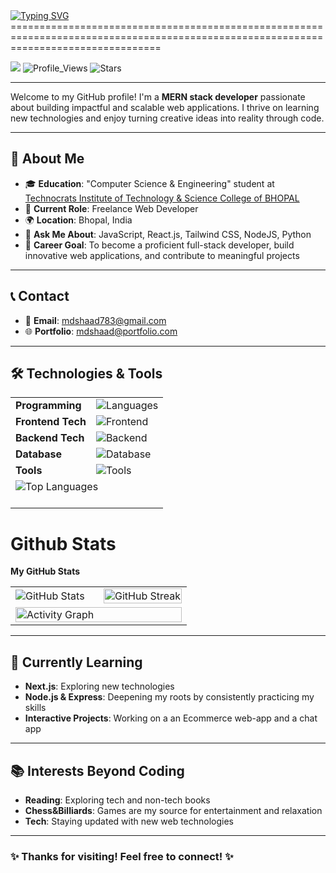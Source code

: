 <a href="https://git.io/typing-svg">
      <img src="https://readme-typing-svg.demolab.com?font=Itim&weight=700&size=30&pause=1000&width=750&lines=Hi+there%2C+I'm+Md+Shaad+Rehan+%F0%9F%91%8B" alt="Typing SVG">
    </a>
======================================================================================================================================

<a href="https://www.github.com/mdshaad783" target="_blank" rel="noreferrer"><img src="https://img.shields.io/github/followers/mdshaad783?logo=github&style=for-the-badge&color=0891b2&labelColor=1c1917" /></a>
<img src="https://komarev.com/ghpvc/?username=mdshaad783&label=Profile%20views&color=0e75b6&style=flat" alt="Profile_Views" />
<img src="https://img.shields.io/github/stars/mdshaad783?label=Stars&style=social" alt="Stars" />

---

<p>Welcome to my GitHub profile! I'm a <strong>MERN stack developer</strong> passionate about building impactful and scalable web applications. I thrive on learning new technologies and enjoy turning creative ideas into reality through code.</p>
</div>

---

## 👤 About Me

- 🎓 **Education**: "Computer Science & Engineering" student at [Technocrats Institute of Technology & Science College of BHOPAL](https://technocratsgroup.edu.in/)
- 💼 **Current Role**: Freelance Web Developer
- 🌍 **Location**: Bhopal, India
- 💬 **Ask Me About**: JavaScript, React.js, Tailwind CSS, NodeJS, Python
- 🎯 **Career Goal**: To become a proficient full-stack developer, build innovative web applications, and contribute to meaningful projects

---

## 📞 Contact

- 📧 **Email**: [mdshaad783@gmail.com](mailto:mdshaad783@gmail.com)
- 🌐 **Portfolio**: [mdshaad@portfolio.com](https://mdshaad783.github.io/mdshaad.github.io/)

---

## 🛠️ Technologies & Tools
<div align="left" style="width:100%;">
  <table style="width:50%;">
    <tr>
      <td><strong>Programming</strong></td>
      <td><img src="https://skillicons.dev/icons?i=py,java,cpp,js" alt="Languages"></td>
    </tr>
    <tr>
      <td><strong>Frontend Tech</strong></td>
      <td><img src="https://skillicons.dev/icons?i=html,css,react,tailwind,bootstrap,sass" alt="Frontend"></td>
    </tr>
    <tr>
      <td><strong>Backend Tech</strong></td>
      <td><img src="https://skillicons.dev/icons?i=nodejs,express,django" alt="Backend"></td>
    </tr>
    <tr>
      <td><strong>Database</strong></td>
      <td><img src="https://skillicons.dev/icons?i=mongo" alt="Database"></td>
    </tr>
    <tr>
      <td><strong>Tools</strong></td>
      <td><img src="https://skillicons.dev/icons?i=vscode,postman,git,github" alt="Tools"></td>
    </tr>
        <tr>
      <td colspan="2">
            <img src="https://github-readme-stats.vercel.app/api/top-langs/?username=mdshaad783&theme=tokyonight&show_icons=true&hide_border=true&layout=compact&custom_title=Top%20%Languages" alt="Top Languages" style="margin-bottom: 20px;" />
      </td>
    </tr>
  </table>
</div>

# Github Stats

<b>My GitHub Stats</b>
<div>
  <table align="center" style="width:100%;">
      <tr>
            <td style="width:50%;">
                  <img src="https://github-readme-stats.vercel.app/api?username=mdshaad783&theme=tokyonight&show_icons=true&hide_border=true&count_private=true" alt="GitHub Stats" />
            </td>
            <td style="width:50%;">
                  <img src="https://github-readme-streak-stats.herokuapp.com/?user=mdshaad783&theme=tokyonight&hide_border=true" alt="GitHub Streak" style="width:100%;" />
            </td>
      </tr>
      <tr>
         <td colspan="2">
            <img src="https://github-readme-activity-graph.vercel.app/graph?username=mdshaad783&custom_title=Activity&hide_border=true&theme=react-dark" alt="Activity Graph" style="width:100%;" />
         </td>
      </tr>
</table>
</div>

---

## 🌱 Currently Learning

- **Next.js**: Exploring new technologies
- **Node.js & Express**: Deepening my roots by consistently practicing my skills
- **Interactive Projects**: Working on a an Ecommerce web-app and a chat app

---

## 📚 Interests Beyond Coding

- **Reading**: Exploring tech and non-tech books
- **Chess&Billiards**: Games are my source for entertainment and relaxation
- **Tech**: Staying updated with new web technologies

---

<div align="left">
  <h3>✨ Thanks for visiting! Feel free to connect! ✨</h3>
</div>

